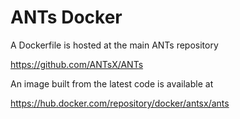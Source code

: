 # ANTs Docker

A Dockerfile is hosted at the main ANTs repository

https://github.com/ANTsX/ANTs

An image built from the latest code is available at

https://hub.docker.com/repository/docker/antsx/ants


